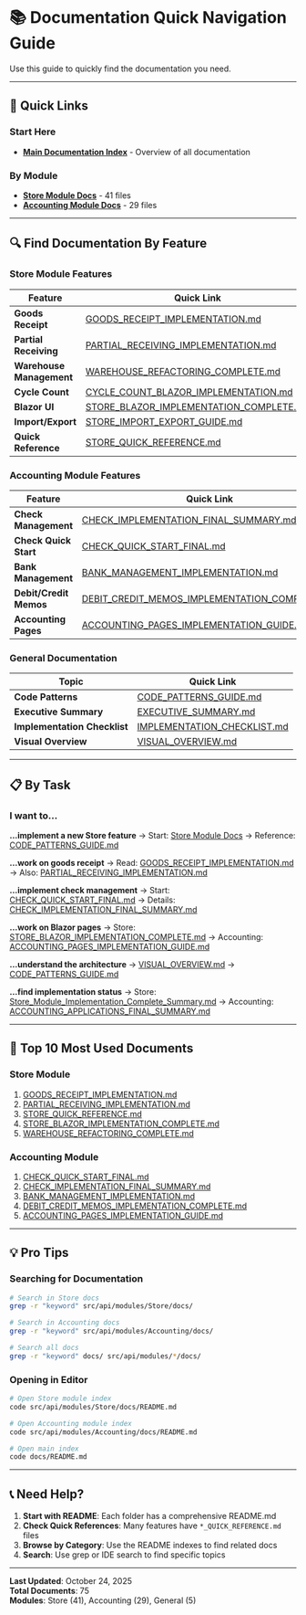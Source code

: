 # 📚 Documentation Quick Navigation Guide

Use this guide to quickly find the documentation you need.

---

## 🚀 Quick Links

### Start Here
- **[Main Documentation Index](./README.md)** - Overview of all documentation

### By Module
- **[Store Module Docs](../src/api/modules/Store/docs/README.md)** - 41 files
- **[Accounting Module Docs](../src/api/modules/Accounting/docs/README.md)** - 29 files

---

## 🔍 Find Documentation By Feature

### Store Module Features

| Feature | Quick Link |
|---------|------------|
| **Goods Receipt** | [GOODS_RECEIPT_IMPLEMENTATION.md](../src/api/modules/Store/docs/GOODS_RECEIPT_IMPLEMENTATION.md) |
| **Partial Receiving** | [PARTIAL_RECEIVING_IMPLEMENTATION.md](../src/api/modules/Store/docs/PARTIAL_RECEIVING_IMPLEMENTATION.md) |
| **Warehouse Management** | [WAREHOUSE_REFACTORING_COMPLETE.md](../src/api/modules/Store/docs/WAREHOUSE_REFACTORING_COMPLETE.md) |
| **Cycle Count** | [CYCLE_COUNT_BLAZOR_IMPLEMENTATION.md](../src/api/modules/Store/docs/CYCLE_COUNT_BLAZOR_IMPLEMENTATION.md) |
| **Blazor UI** | [STORE_BLAZOR_IMPLEMENTATION_COMPLETE.md](../src/api/modules/Store/docs/STORE_BLAZOR_IMPLEMENTATION_COMPLETE.md) |
| **Import/Export** | [STORE_IMPORT_EXPORT_GUIDE.md](../src/api/modules/Store/docs/STORE_IMPORT_EXPORT_GUIDE.md) |
| **Quick Reference** | [STORE_QUICK_REFERENCE.md](../src/api/modules/Store/docs/STORE_QUICK_REFERENCE.md) |

### Accounting Module Features

| Feature | Quick Link |
|---------|------------|
| **Check Management** | [CHECK_IMPLEMENTATION_FINAL_SUMMARY.md](../src/api/modules/Accounting/docs/CHECK_IMPLEMENTATION_FINAL_SUMMARY.md) |
| **Check Quick Start** | [CHECK_QUICK_START_FINAL.md](../src/api/modules/Accounting/docs/CHECK_QUICK_START_FINAL.md) |
| **Bank Management** | [BANK_MANAGEMENT_IMPLEMENTATION.md](../src/api/modules/Accounting/docs/BANK_MANAGEMENT_IMPLEMENTATION.md) |
| **Debit/Credit Memos** | [DEBIT_CREDIT_MEMOS_IMPLEMENTATION_COMPLETE.md](../src/api/modules/Accounting/docs/DEBIT_CREDIT_MEMOS_IMPLEMENTATION_COMPLETE.md) |
| **Accounting Pages** | [ACCOUNTING_PAGES_IMPLEMENTATION_GUIDE.md](../src/api/modules/Accounting/docs/ACCOUNTING_PAGES_IMPLEMENTATION_GUIDE.md) |

### General Documentation

| Topic | Quick Link |
|-------|------------|
| **Code Patterns** | [CODE_PATTERNS_GUIDE.md](./CODE_PATTERNS_GUIDE.md) |
| **Executive Summary** | [EXECUTIVE_SUMMARY.md](./EXECUTIVE_SUMMARY.md) |
| **Implementation Checklist** | [IMPLEMENTATION_CHECKLIST.md](./IMPLEMENTATION_CHECKLIST.md) |
| **Visual Overview** | [VISUAL_OVERVIEW.md](./VISUAL_OVERVIEW.md) |

---

## 📋 By Task

### I want to...

**...implement a new Store feature**
→ Start: [Store Module Docs](../src/api/modules/Store/docs/README.md)
→ Reference: [CODE_PATTERNS_GUIDE.md](./CODE_PATTERNS_GUIDE.md)

**...work on goods receipt**
→ Read: [GOODS_RECEIPT_IMPLEMENTATION.md](../src/api/modules/Store/docs/GOODS_RECEIPT_IMPLEMENTATION.md)
→ Also: [PARTIAL_RECEIVING_IMPLEMENTATION.md](../src/api/modules/Store/docs/PARTIAL_RECEIVING_IMPLEMENTATION.md)

**...implement check management**
→ Start: [CHECK_QUICK_START_FINAL.md](../src/api/modules/Accounting/docs/CHECK_QUICK_START_FINAL.md)
→ Details: [CHECK_IMPLEMENTATION_FINAL_SUMMARY.md](../src/api/modules/Accounting/docs/CHECK_IMPLEMENTATION_FINAL_SUMMARY.md)

**...work on Blazor pages**
→ Store: [STORE_BLAZOR_IMPLEMENTATION_COMPLETE.md](../src/api/modules/Store/docs/STORE_BLAZOR_IMPLEMENTATION_COMPLETE.md)
→ Accounting: [ACCOUNTING_PAGES_IMPLEMENTATION_GUIDE.md](../src/api/modules/Accounting/docs/ACCOUNTING_PAGES_IMPLEMENTATION_GUIDE.md)

**...understand the architecture**
→ [VISUAL_OVERVIEW.md](./VISUAL_OVERVIEW.md)
→ [CODE_PATTERNS_GUIDE.md](./CODE_PATTERNS_GUIDE.md)

**...find implementation status**
→ Store: [Store_Module_Implementation_Complete_Summary.md](../src/api/modules/Store/docs/Store_Module_Implementation_Complete_Summary.md)
→ Accounting: [ACCOUNTING_APPLICATIONS_FINAL_SUMMARY.md](../src/api/modules/Accounting/docs/ACCOUNTING_APPLICATIONS_FINAL_SUMMARY.md)

---

## 🎯 Top 10 Most Used Documents

### Store Module
1. [GOODS_RECEIPT_IMPLEMENTATION.md](../src/api/modules/Store/docs/GOODS_RECEIPT_IMPLEMENTATION.md)
2. [PARTIAL_RECEIVING_IMPLEMENTATION.md](../src/api/modules/Store/docs/PARTIAL_RECEIVING_IMPLEMENTATION.md)
3. [STORE_QUICK_REFERENCE.md](../src/api/modules/Store/docs/STORE_QUICK_REFERENCE.md)
4. [STORE_BLAZOR_IMPLEMENTATION_COMPLETE.md](../src/api/modules/Store/docs/STORE_BLAZOR_IMPLEMENTATION_COMPLETE.md)
5. [WAREHOUSE_REFACTORING_COMPLETE.md](../src/api/modules/Store/docs/WAREHOUSE_REFACTORING_COMPLETE.md)

### Accounting Module
1. [CHECK_QUICK_START_FINAL.md](../src/api/modules/Accounting/docs/CHECK_QUICK_START_FINAL.md)
2. [CHECK_IMPLEMENTATION_FINAL_SUMMARY.md](../src/api/modules/Accounting/docs/CHECK_IMPLEMENTATION_FINAL_SUMMARY.md)
3. [BANK_MANAGEMENT_IMPLEMENTATION.md](../src/api/modules/Accounting/docs/BANK_MANAGEMENT_IMPLEMENTATION.md)
4. [DEBIT_CREDIT_MEMOS_IMPLEMENTATION_COMPLETE.md](../src/api/modules/Accounting/docs/DEBIT_CREDIT_MEMOS_IMPLEMENTATION_COMPLETE.md)
5. [ACCOUNTING_PAGES_IMPLEMENTATION_GUIDE.md](../src/api/modules/Accounting/docs/ACCOUNTING_PAGES_IMPLEMENTATION_GUIDE.md)

---

## 💡 Pro Tips

### Searching for Documentation
```bash
# Search in Store docs
grep -r "keyword" src/api/modules/Store/docs/

# Search in Accounting docs
grep -r "keyword" src/api/modules/Accounting/docs/

# Search all docs
grep -r "keyword" docs/ src/api/modules/*/docs/
```

### Opening in Editor
```bash
# Open Store module index
code src/api/modules/Store/docs/README.md

# Open Accounting module index
code src/api/modules/Accounting/docs/README.md

# Open main index
code docs/README.md
```

---

## 📞 Need Help?

1. **Start with README**: Each folder has a comprehensive README.md
2. **Check Quick References**: Many features have `*_QUICK_REFERENCE.md` files
3. **Browse by Category**: Use the README indexes to find related docs
4. **Search**: Use grep or IDE search to find specific topics

---

**Last Updated**: October 24, 2025  
**Total Documents**: 75  
**Modules**: Store (41), Accounting (29), General (5)

